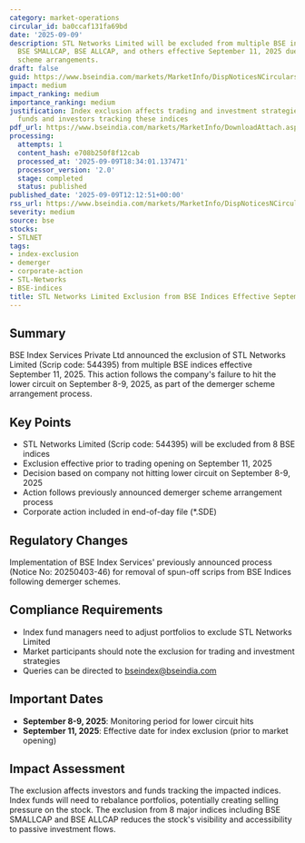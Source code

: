 ```yaml
---
category: market-operations
circular_id: ba0ccaf131fa69bd
date: '2025-09-09'
description: STL Networks Limited will be excluded from multiple BSE indices including
  BSE SMALLCAP, BSE ALLCAP, and others effective September 11, 2025 due to demerger
  scheme arrangements.
draft: false
guid: https://www.bseindia.com/markets/MarketInfo/DispNoticesNCirculars.aspx?Noticeid={17438869-F742-406F-8635-366200E90302}&noticeno=20250909-41&dt=09/09/2025&icount=41&totcount=70&flag=0
impact: medium
impact_ranking: medium
importance_ranking: medium
justification: Index exclusion affects trading and investment strategies for index
  funds and investors tracking these indices
pdf_url: https://www.bseindia.com/markets/MarketInfo/DownloadAttach.aspx?id=20250909-41&attachedId=
processing:
  attempts: 1
  content_hash: e708b250f8f12cab
  processed_at: '2025-09-09T18:34:01.137471'
  processor_version: '2.0'
  stage: completed
  status: published
published_date: '2025-09-09T12:12:51+00:00'
rss_url: https://www.bseindia.com/markets/MarketInfo/DispNoticesNCirculars.aspx?Noticeid={17438869-F742-406F-8635-366200E90302}&noticeno=20250909-41&dt=09/09/2025&icount=41&totcount=70&flag=0
severity: medium
source: bse
stocks:
- STLNET
tags:
- index-exclusion
- demerger
- corporate-action
- STL-Networks
- BSE-indices
title: STL Networks Limited Exclusion from BSE Indices Effective September 11, 2025
---
```


## Summary

BSE Index Services Private Ltd announced the exclusion of STL Networks Limited (Scrip code: 544395) from multiple BSE indices effective September 11, 2025. This action follows the company's failure to hit the lower circuit on September 8-9, 2025, as part of the demerger scheme arrangement process.

## Key Points

- STL Networks Limited (Scrip code: 544395) will be excluded from 8 BSE indices
- Exclusion effective prior to trading opening on September 11, 2025
- Decision based on company not hitting lower circuit on September 8-9, 2025
- Action follows previously announced demerger scheme arrangement process
- Corporate action included in end-of-day file (*.SDE)

## Regulatory Changes

Implementation of BSE Index Services' previously announced process (Notice No: 20250403-46) for removal of spun-off scrips from BSE Indices following demerger schemes.

## Compliance Requirements

- Index fund managers need to adjust portfolios to exclude STL Networks Limited
- Market participants should note the exclusion for trading and investment strategies
- Queries can be directed to bseindex@bseindia.com

## Important Dates

- **September 8-9, 2025**: Monitoring period for lower circuit hits
- **September 11, 2025**: Effective date for index exclusion (prior to market opening)

## Impact Assessment

The exclusion affects investors and funds tracking the impacted indices. Index funds will need to rebalance portfolios, potentially creating selling pressure on the stock. The exclusion from 8 major indices including BSE SMALLCAP and BSE ALLCAP reduces the stock's visibility and accessibility to passive investment flows.